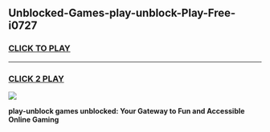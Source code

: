 
## Unblocked-Games-play-unblock-Play-Free-i0727
<h3>
<a href="https://premium76.site?title=play-unblock&ref=21A">CLICK TO PLAY</a></h3>
<hr>

<h3>
<a href="https://premium76.site?title=play-unblock&ref=21A">CLICK 2 PLAY</a>
  
</h3>

<a href="https://premium76.site?title=play-unblock&ref=21A"><img src="https://clearcache.store/games.png"></a>


**play-unblock games unblocked: Your Gateway to Fun and Accessible Online Gaming**
